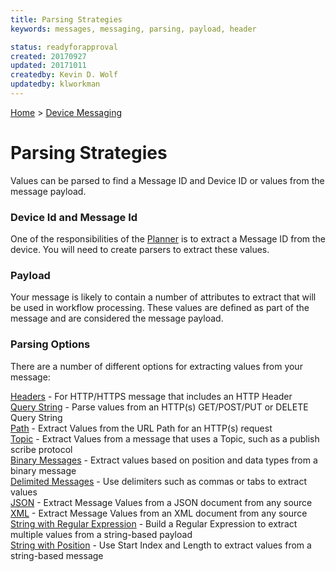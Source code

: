 ```yaml
---
title: Parsing Strategies
keywords: messages, messaging, parsing, payload, header

status: readyforapproval
created: 20170927
updated: 20171011
createdby: Kevin D. Wolf
updatedby: klworkman
---
```

[Home](Index.md) > [Device Messaging](../Index.md)

# Parsing Strategies

Values can be parsed to find a Message ID and Device ID or values from the message payload.

### Device Id and Message Id
One of the responsibilities of the [Planner](../../PipelineModules/Planner.md) is to extract a Message ID from the device.  You will need to create parsers to extract these values.

### Payload
Your message is likely to contain a number of attributes to extract that will be used in workflow processing.  These values are defined as part of the message and are considered the message payload.

### Parsing Options
There are a number of different options for extracting values from your message:

[Headers](ParsingFromHeader.md) - For HTTP/HTTPS message that includes an HTTP Header  
[Query String](ParsingFromQueryString.md) - Parse values from an HTTP(s) GET/POST/PUT or DELETE Query String   
[Path](ParsingFromPath.md) - Extract Values from the URL Path for an HTTP(s) request  
[Topic](ParsingFromTopic.md) - Extract Values from a message that uses a Topic, such as a publish scribe protocol  
[Binary Messages](ParsingBinaryMessages.md) - Extract values based on position and data types from a binary message  
[Delimited Messages](ParsingDelimitedMessage.md) - Use delimiters such as commas or tabs to extract values  
[JSON](ParsingJsonMessage.md) - Extract Message Values from a JSON document from any source  
[XML](ParsingXmlMessage.md) - Extract Message Values from an XML document from any source  
[String with Regular Expression](ParsingWithRegEx.md) - Build a Regular Expression to extract multiple values from a string-based payload  
[String with Position](ParsingStringMessage.md) - Use Start Index and Length to extract values from a string-based message
